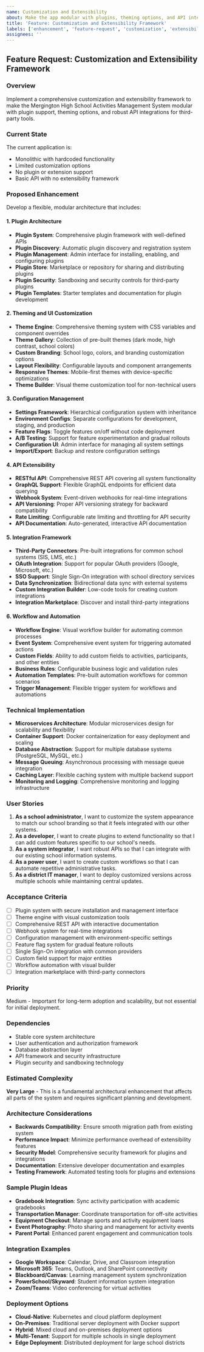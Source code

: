 ```yaml
---
name: Customization and Extensibility
about: Make the app modular with plugins, theming options, and API integrations for third-party tools
title: 'Feature: Customization and Extensibility Framework'
labels: ['enhancement', 'feature-request', 'customization', 'extensibility', 'architecture']
assignees: ''
---
```


## Feature Request: Customization and Extensibility Framework

### Overview
Implement a comprehensive customization and extensibility framework to make the Mergington High School Activities Management System modular with plugin support, theming options, and robust API integrations for third-party tools.

### Current State
The current application is:
- Monolithic with hardcoded functionality
- Limited customization options
- No plugin or extension support
- Basic API with no extensibility framework

### Proposed Enhancement
Develop a flexible, modular architecture that includes:

#### 1. Plugin Architecture
- **Plugin System**: Comprehensive plugin framework with well-defined APIs
- **Plugin Discovery**: Automatic plugin discovery and registration system
- **Plugin Management**: Admin interface for installing, enabling, and configuring plugins
- **Plugin Store**: Marketplace or repository for sharing and distributing plugins
- **Plugin Security**: Sandboxing and security controls for third-party plugins
- **Plugin Templates**: Starter templates and documentation for plugin development

#### 2. Theming and UI Customization
- **Theme Engine**: Comprehensive theming system with CSS variables and component overrides
- **Theme Gallery**: Collection of pre-built themes (dark mode, high contrast, school colors)
- **Custom Branding**: School logo, colors, and branding customization options
- **Layout Flexibility**: Configurable layouts and component arrangements
- **Responsive Themes**: Mobile-first themes with device-specific optimizations
- **Theme Builder**: Visual theme customization tool for non-technical users

#### 3. Configuration Management
- **Settings Framework**: Hierarchical configuration system with inheritance
- **Environment Configs**: Separate configurations for development, staging, and production
- **Feature Flags**: Toggle features on/off without code deployment
- **A/B Testing**: Support for feature experimentation and gradual rollouts
- **Configuration UI**: Admin interface for managing all system settings
- **Import/Export**: Backup and restore configuration settings

#### 4. API Extensibility
- **RESTful API**: Comprehensive REST API covering all system functionality
- **GraphQL Support**: Flexible GraphQL endpoints for efficient data querying
- **Webhook System**: Event-driven webhooks for real-time integrations
- **API Versioning**: Proper API versioning strategy for backward compatibility
- **Rate Limiting**: Configurable rate limiting and throttling for API security
- **API Documentation**: Auto-generated, interactive API documentation

#### 5. Integration Framework
- **Third-Party Connectors**: Pre-built integrations for common school systems (SIS, LMS, etc.)
- **OAuth Integration**: Support for popular OAuth providers (Google, Microsoft, etc.)
- **SSO Support**: Single Sign-On integration with school directory services
- **Data Synchronization**: Bidirectional data sync with external systems
- **Custom Integration Builder**: Low-code tools for creating custom integrations
- **Integration Marketplace**: Discover and install third-party integrations

#### 6. Workflow and Automation
- **Workflow Engine**: Visual workflow builder for automating common processes
- **Event System**: Comprehensive event system for triggering automated actions
- **Custom Fields**: Ability to add custom fields to activities, participants, and other entities
- **Business Rules**: Configurable business logic and validation rules
- **Automation Templates**: Pre-built automation workflows for common scenarios
- **Trigger Management**: Flexible trigger system for workflows and automations

### Technical Implementation
- **Microservices Architecture**: Modular microservices design for scalability and flexibility
- **Container Support**: Docker containerization for easy deployment and scaling
- **Database Abstraction**: Support for multiple database systems (PostgreSQL, MySQL, etc.)
- **Message Queuing**: Asynchronous processing with message queue integration
- **Caching Layer**: Flexible caching system with multiple backend support
- **Monitoring and Logging**: Comprehensive monitoring and logging infrastructure

### User Stories
1. **As a school administrator**, I want to customize the system appearance to match our school branding so that it feels integrated with our other systems.
2. **As a developer**, I want to create plugins to extend functionality so that I can add custom features specific to our school's needs.
3. **As a system integrator**, I want robust APIs so that I can integrate with our existing school information systems.
4. **As a power user**, I want to create custom workflows so that I can automate repetitive administrative tasks.
5. **As a district IT manager**, I want to deploy customized versions across multiple schools while maintaining central updates.

### Acceptance Criteria
- [ ] Plugin system with secure installation and management interface
- [ ] Theme engine with visual customization tools
- [ ] Comprehensive REST API with interactive documentation
- [ ] Webhook system for real-time integrations
- [ ] Configuration management with environment-specific settings
- [ ] Feature flag system for gradual feature rollouts
- [ ] Single Sign-On integration with common providers
- [ ] Custom field support for major entities
- [ ] Workflow automation with visual builder
- [ ] Integration marketplace with third-party connectors

### Priority
Medium - Important for long-term adoption and scalability, but not essential for initial deployment.

### Dependencies
- Stable core system architecture
- User authentication and authorization framework
- Database abstraction layer
- API framework and security infrastructure
- Plugin security and sandboxing technology

### Estimated Complexity
**Very Large** - This is a fundamental architectural enhancement that affects all parts of the system and requires significant planning and development.

### Architecture Considerations
- **Backwards Compatibility**: Ensure smooth migration path from existing system
- **Performance Impact**: Minimize performance overhead of extensibility features
- **Security Model**: Comprehensive security framework for plugins and integrations
- **Documentation**: Extensive developer documentation and examples
- **Testing Framework**: Automated testing tools for plugins and extensions

### Sample Plugin Ideas
- **Gradebook Integration**: Sync activity participation with academic gradebooks
- **Transportation Manager**: Coordinate transportation for off-site activities
- **Equipment Checkout**: Manage sports and activity equipment loans
- **Event Photography**: Photo sharing and management for activity events
- **Parent Portal**: Enhanced parent engagement and communication tools

### Integration Examples
- **Google Workspace**: Calendar, Drive, and Classroom integration
- **Microsoft 365**: Teams, Outlook, and SharePoint connectivity
- **Blackboard/Canvas**: Learning management system synchronization
- **PowerSchool/Skyward**: Student information system integration
- **Zoom/Teams**: Video conferencing for virtual activities

### Deployment Options
- **Cloud-Native**: Kubernetes and cloud platform deployment
- **On-Premises**: Traditional server deployment with Docker support
- **Hybrid**: Mixed cloud and on-premises deployment options
- **Multi-Tenant**: Support for multiple schools in single deployment
- **Edge Deployment**: Distributed deployment for large school districts